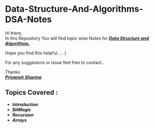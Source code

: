 # Data-Structure-And-Algorithms-DSA-Notes

Hi there,
<br>
In this Repository You will find topic wise Notes for <ins>**_Data Structure and Algorithms._**</ins>

Hope you find this helpful.... :)

For any suggesions or issue feel free to contact..

Thanks
<br>
<ins>**_Priyansh Sharma_**</ins>
<br>

## Topics Covered :

- **_Introduction_**
- **_BitMagic_**
- **_Recursion_**
- **_Arrays_**
